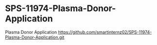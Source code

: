 # SPS-11974-Plasma-Donor-Application
Plasma Donor Application
https://github.com/smartinternz02/SPS-11974-Plasma-Donor-Application.git
